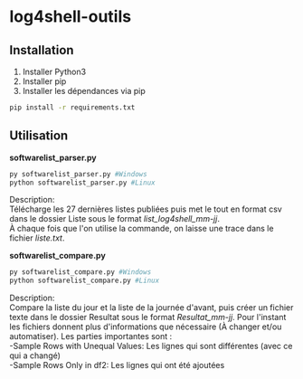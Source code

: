 # log4shell-outils
## Installation

1. Installer Python3
2. Installer pip
3. Installer les dépendances via pip

```bash
pip install -r requirements.txt
```
## Utilisation
**softwarelist_parser.py**
```bash
py softwarelist_parser.py #Windows
python softwarelist_parser.py #Linux
```
Description: \
Télécharge les 27 dernières listes publiées puis met le tout en format csv dans le dossier Liste sous le format _list_log4shell_mm-jj_. \
À chaque fois que l'on utilise la commande, on laisse une trace dans le fichier _liste.txt_.

**softwarelist_compare.py**
```bash
py softwarelist_compare.py #Windows
python softwarelist_compare.py #Linux
```
Description: \
Compare la liste du jour et la liste de la journée d'avant, puis créer un fichier texte dans le dossier Resultat sous le format _Resultat_mm-jj_. Pour l'instant les fichiers donnent plus d'informations que nécessaire (À changer et/ou automatiser). Les parties importantes sont : \
-Sample Rows with Unequal Values: Les lignes qui sont différentes (avec ce qui a changé) \
-Sample Rows Only in df2: Les lignes qui ont été ajoutées
